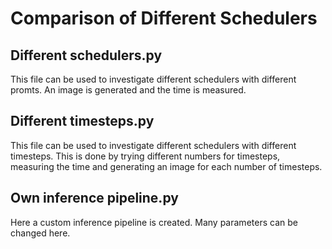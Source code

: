 # Comparison of Different Schedulers

## Different schedulers.py

This file can be used to investigate different schedulers
with different promts. An image is generated and the time is measured.

## Different timesteps.py

This file can be used to investigate different schedulers
with different timesteps. This is done by trying different numbers
for timesteps, measuring the time and generating an image for each number
of timesteps.

## Own inference pipeline.py

Here a custom inference pipeline is created.
Many parameters can be changed here.